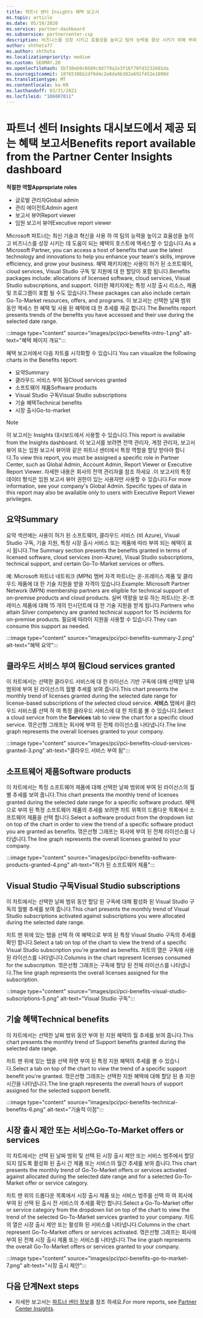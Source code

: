 ```yaml
---
title: 파트너 센터 Insights 혜택 보고서
ms.topic: article
ms.date: 05/19/2020
ms.service: partner-dashboard
ms.subservice: partnercenter-csp
description: 비즈니스를 성장 시키고 효율성을 높이고 팀의 능력을 향상 시키기 위해 부여 된 Microsoft 파트너 혜택의 유형을 확인 하세요.
author: shthota77
ms.author: shthota
ms.localizationpriority: medium
ms.custom: SEOMAY.20
ms.openlocfilehash: 5b730eb9c6689c9d779a2e3f16f70fd3232601da
ms.sourcegitcommit: 10765386b2df0d4c2e8da9b302a692f452e1090d
ms.translationtype: MT
ms.contentlocale: ko-KR
ms.lasthandoff: 03/31/2021
ms.locfileid: "106087011"
---
```

# <a name="benefits-report-available-from-the-partner-center-insights-dashboard"></a><span data-ttu-id="e3b18-103">파트너 센터 Insights 대시보드에서 제공 되는 혜택 보고서</span><span class="sxs-lookup"><span data-stu-id="e3b18-103">Benefits report available from the Partner Center Insights dashboard</span></span>

<span data-ttu-id="e3b18-104">**적절한 역할**</span><span class="sxs-lookup"><span data-stu-id="e3b18-104">**Appropriate roles**</span></span>

- <span data-ttu-id="e3b18-105">글로벌 관리자</span><span class="sxs-lookup"><span data-stu-id="e3b18-105">Global admin</span></span>
- <span data-ttu-id="e3b18-106">관리 에이전트</span><span class="sxs-lookup"><span data-stu-id="e3b18-106">Admin agent</span></span>
- <span data-ttu-id="e3b18-107">보고서 뷰어</span><span class="sxs-lookup"><span data-stu-id="e3b18-107">Report viewer</span></span>
- <span data-ttu-id="e3b18-108">임원 보고서 뷰어</span><span class="sxs-lookup"><span data-stu-id="e3b18-108">Executive report viewer</span></span>

<span data-ttu-id="e3b18-109">Microsoft 파트너는 최신 기술과 혁신을 사용 하 여 팀의 능력을 높이고 효율성을 높이고 비즈니스를 성장 시키는 데 도움이 되는 혜택의 호스트에 액세스할 수 있습니다.</span><span class="sxs-lookup"><span data-stu-id="e3b18-109">As a Microsoft Partner, you can access a host of benefits that use the latest technology and innovations to help you enhance your team's skills, improve efficiency, and grow your business.</span></span> <span data-ttu-id="e3b18-110">혜택 패키지에는 사용이 허가 된 소프트웨어, cloud services, Visual Studio 구독 및 지원에 대 한 할당이 포함 됩니다.</span><span class="sxs-lookup"><span data-stu-id="e3b18-110">Benefits packages include: allocations of licensed software, cloud services, Visual Studio subscriptions, and support.</span></span> <span data-ttu-id="e3b18-111">이러한 패키지에는 특정 시장 출시 리소스, 제품 및 프로그램이 포함 될 수도 있습니다.</span><span class="sxs-lookup"><span data-stu-id="e3b18-111">These packages can also include certain Go-To-Market resources, offers, and programs.</span></span> <span data-ttu-id="e3b18-112">이 보고서는 선택한 날짜 범위 동안 액세스 한 혜택 및 사용 된 혜택에 대 한 추세를 제공 합니다.</span><span class="sxs-lookup"><span data-stu-id="e3b18-112">The Benefits report presents trends of the benefits you have accessed and their use during the selected date range.</span></span>

:::image type="content" source="images/pci/pci-benefits-intro-1.png" alt-text="혜택 페이지 개요":::

<span data-ttu-id="e3b18-114">혜택 보고서에서 다음 차트를 시각화할 수 있습니다.</span><span class="sxs-lookup"><span data-stu-id="e3b18-114">You can visualize the following charts in the Benefits report:</span></span>

- <span data-ttu-id="e3b18-115">요약</span><span class="sxs-lookup"><span data-stu-id="e3b18-115">Summary</span></span>
- <span data-ttu-id="e3b18-116">클라우드 서비스 부여 됨</span><span class="sxs-lookup"><span data-stu-id="e3b18-116">Cloud services granted</span></span>
- <span data-ttu-id="e3b18-117">소프트웨어 제품</span><span class="sxs-lookup"><span data-stu-id="e3b18-117">Software products</span></span>
- <span data-ttu-id="e3b18-118">Visual Studio 구독</span><span class="sxs-lookup"><span data-stu-id="e3b18-118">Visual Studio subscriptions</span></span>
- <span data-ttu-id="e3b18-119">기술 혜택</span><span class="sxs-lookup"><span data-stu-id="e3b18-119">Technical benefits</span></span>
- <span data-ttu-id="e3b18-120">시장 출시</span><span class="sxs-lookup"><span data-stu-id="e3b18-120">Go-to-market</span></span>

 > [!NOTE]
 > <span data-ttu-id="e3b18-121">이 보고서는 Insights 대시보드에서 사용할 수 있습니다.</span><span class="sxs-lookup"><span data-stu-id="e3b18-121">This report is available from the Insights dashboard.</span></span> <span data-ttu-id="e3b18-122">이 보고서를 보려면 전역 관리자, 계정 관리자, 보고서 뷰어 또는 임원 보고서 뷰어와 같은 파트너 센터에서 특정 역할을 할당 받아야 합니다.</span><span class="sxs-lookup"><span data-stu-id="e3b18-122">To view this report, you must be assigned a specific role in Partner Center, such as Global Admin, Account Admin, Report Viewer or Executive Report Viewer.</span></span> <span data-ttu-id="e3b18-123">자세한 내용은 회사의 전역 관리자를 참조 하세요 .이 보고서의 특정 데이터 형식은 임원 보고서 뷰어 권한이 있는 사용자만 사용할 수 있습니다.</span><span class="sxs-lookup"><span data-stu-id="e3b18-123">For more information, see your company's Global Admin. Specific types of data in this report may also be available only to users with Executive Report Viewer privileges.</span></span>

## <a name="summary"></a><span data-ttu-id="e3b18-124">요약</span><span class="sxs-lookup"><span data-stu-id="e3b18-124">Summary</span></span>

<span data-ttu-id="e3b18-125">요약 섹션에는 사용이 허가 된 소프트웨어, 클라우드 서비스 (비 Azure), Visual Studio 구독, 기술 지원, 특정 시장 출시 서비스 또는 제품에 따라 부여 되는 혜택이 표시 됩니다.</span><span class="sxs-lookup"><span data-stu-id="e3b18-125">The Summary section presents the benefits granted in terms of licensed software, cloud services (non-Azure), Visual Studio subscriptions, technical support, and certain Go-To-Market services or offers.</span></span>

<span data-ttu-id="e3b18-126">예: Microsoft 파트너 네트워크 (MPN) 멤버 자격 파트너는 온-프레미스 제품 및 클라우드 제품에 대 한 기술 지원을 받을 자격이 있습니다.</span><span class="sxs-lookup"><span data-stu-id="e3b18-126">Example: Microsoft Partner Network (MPN) membership partners are eligible for technical support of on-premise products and cloud products.</span></span> <span data-ttu-id="e3b18-127">실버 역량을 보유 하는 파트너는 온-프레미스 제품에 대해 15 개의 인시던트에 대 한 기술 지원을 받게 됩니다.</span><span class="sxs-lookup"><span data-stu-id="e3b18-127">Partners who attain Silver competency are granted technical support for 15 incidents for on-premise products.</span></span> <span data-ttu-id="e3b18-128">필요에 따라이 지원을 사용할 수 있습니다.</span><span class="sxs-lookup"><span data-stu-id="e3b18-128">They can consume this support as needed.</span></span> 

:::image type="content" source="images/pci/pci-benefits-summary-2.png" alt-text="혜택 요약":::

## <a name="cloud-services-granted"></a><span data-ttu-id="e3b18-130">클라우드 서비스 부여 됨</span><span class="sxs-lookup"><span data-stu-id="e3b18-130">Cloud services granted</span></span>

<span data-ttu-id="e3b18-131">이 차트에서는 선택한 클라우드 서비스에 대 한 라이선스 기반 구독에 대해 선택한 날짜 범위에 부여 된 라이선스의 월별 추세를 보여 줍니다.</span><span class="sxs-lookup"><span data-stu-id="e3b18-131">This chart presents the monthly trend of licenses granted during the selected date range for license-based subscriptions of the selected cloud service.</span></span>
<span data-ttu-id="e3b18-132">**서비스** 탭에서 클라우드 서비스를 선택 하 여 특정 클라우드 서비스에 대 한 차트를 볼 수 있습니다.</span><span class="sxs-lookup"><span data-stu-id="e3b18-132">Select a cloud service from the **Services** tab to view the chart for a specific cloud service.</span></span> <span data-ttu-id="e3b18-133">꺾은선형 그래프는 회사에 부여 된 전체 라이선스를 나타냅니다.</span><span class="sxs-lookup"><span data-stu-id="e3b18-133">The line graph represents the overall licenses granted to your company.</span></span>

:::image type="content" source="images/pci/pci-benefits-cloud-services-granted-3.png" alt-text="클라우드 서비스 부여 됨":::

## <a name="software-products"></a><span data-ttu-id="e3b18-135">소프트웨어 제품</span><span class="sxs-lookup"><span data-stu-id="e3b18-135">Software products</span></span>

<span data-ttu-id="e3b18-136">이 차트에서는 특정 소프트웨어 제품에 대해 선택한 날짜 범위에 부여 된 라이선스의 월별 추세를 보여 줍니다.</span><span class="sxs-lookup"><span data-stu-id="e3b18-136">This chart presents the monthly trend of licenses granted during the selected date range for a specific software product.</span></span> <span data-ttu-id="e3b18-137">혜택으로 부여 된 특정 소프트웨어 제품의 추세를 보려면 차트 위쪽의 드롭다운 목록에서 소프트웨어 제품을 선택 합니다.</span><span class="sxs-lookup"><span data-stu-id="e3b18-137">Select a software product from the dropdown list on top of the chart in order to view the trend of a specific software product you are granted as benefits.</span></span> <span data-ttu-id="e3b18-138">꺾은선형 그래프는 회사에 부여 된 전체 라이선스를 나타냅니다.</span><span class="sxs-lookup"><span data-stu-id="e3b18-138">The line graph represents the overall licenses granted to your company.</span></span>

:::image type="content" source="images/pci/pci-benefits-software-products-granted-4.png" alt-text="허가 된 소프트웨어 제품":::

## <a name="visual-studio-subscriptions"></a><span data-ttu-id="e3b18-140">Visual Studio 구독</span><span class="sxs-lookup"><span data-stu-id="e3b18-140">Visual Studio subscriptions</span></span>

<span data-ttu-id="e3b18-141">이 차트에서는 선택한 날짜 범위 동안 할당 된 구독에 대해 활성화 된 Visual Studio 구독의 월별 추세를 보여 줍니다.</span><span class="sxs-lookup"><span data-stu-id="e3b18-141">This chart presents the monthly trend of Visual Studio subscriptions activated against subscriptions you were allocated during the selected date range.</span></span>

<span data-ttu-id="e3b18-142">차트 맨 위에 있는 탭을 선택 하 여 혜택으로 부여 된 특정 Visual Studio 구독의 추세를 확인 합니다.</span><span class="sxs-lookup"><span data-stu-id="e3b18-142">Select a tab on top of the chart to view the trend of a specific Visual Studio subscription you're granted as benefits.</span></span> <span data-ttu-id="e3b18-143">차트의 열은 구독에 사용 된 라이선스를 나타냅니다.</span><span class="sxs-lookup"><span data-stu-id="e3b18-143">Columns in the chart represent licenses consumed for the subscription.</span></span> <span data-ttu-id="e3b18-144">꺾은선형 그래프는 구독에 할당 된 전체 라이선스를 나타냅니다.</span><span class="sxs-lookup"><span data-stu-id="e3b18-144">The line graph represents the overall licenses assigned for the subscription.</span></span>

:::image type="content" source="images/pci/pci-benefits-visual-studio-subscriptions-5.png" alt-text="Visual Studio 구독":::

## <a name="technical-benefits"></a><span data-ttu-id="e3b18-146">기술 혜택</span><span class="sxs-lookup"><span data-stu-id="e3b18-146">Technical benefits</span></span>

<span data-ttu-id="e3b18-147">이 차트에서는 선택한 날짜 범위 동안 부여 된 지원 혜택의 월 추세를 보여 줍니다.</span><span class="sxs-lookup"><span data-stu-id="e3b18-147">This chart presents the monthly trend of Support benefits granted during the selected date range.</span></span>

<span data-ttu-id="e3b18-148">차트 맨 위에 있는 탭을 선택 하면 부여 된 특정 지원 혜택의 추세를 볼 수 있습니다.</span><span class="sxs-lookup"><span data-stu-id="e3b18-148">Select a tab on top of the chart to view the trend of a specific support benefit you're granted.</span></span> <span data-ttu-id="e3b18-149">꺾은선형 그래프는 선택한 지원 혜택에 대해 할당 된 총 지원 시간을 나타냅니다.</span><span class="sxs-lookup"><span data-stu-id="e3b18-149">The line graph represents the overall hours of support assigned for the selected support benefit.</span></span>

:::image type="content" source="images/pci/pci-benefits-technical-benefits-6.png" alt-text="기술적 이점":::

## <a name="go-to-market-offers-or-services"></a><span data-ttu-id="e3b18-151">시장 출시 제안 또는 서비스</span><span class="sxs-lookup"><span data-stu-id="e3b18-151">Go-To-Market offers or services</span></span>

<span data-ttu-id="e3b18-152">이 차트에서는 선택 된 날짜 범위 및 선택 된 시장 출시 제안 또는 서비스 범주에서 할당 되지 않도록 활성화 된 출시 간 제품 또는 서비스의 월간 추세를 보여 줍니다.</span><span class="sxs-lookup"><span data-stu-id="e3b18-152">This chart presents the monthly trend of Go-To-Market offers or services activated against allocated during the selected date range and for a selected Go-To-Market offer or service category.</span></span>

<span data-ttu-id="e3b18-153">차트 맨 위의 드롭다운 목록에서 시장 출시 제품 또는 서비스 범주를 선택 하 여 회사에 부여 된 선택 된 출시 전 서비스의 추세를 확인 합니다.</span><span class="sxs-lookup"><span data-stu-id="e3b18-153">Select a Go-To-Market offer or service category from the dropdown list on top of the chart to view the trend of the selected Go-To-Market services granted to your company.</span></span> <span data-ttu-id="e3b18-154">차트의 열은 시장 출시 제안 또는 활성화 된 서비스를 나타냅니다.</span><span class="sxs-lookup"><span data-stu-id="e3b18-154">Columns in the chart represent Go-To-Market offers or services activated.</span></span> <span data-ttu-id="e3b18-155">꺾은선형 그래프는 회사에 부여 된 전체 시장 출시 제품 또는 서비스를 나타냅니다.</span><span class="sxs-lookup"><span data-stu-id="e3b18-155">The line graph represents the overall Go-To-Market offers or services granted to your company.</span></span>

:::image type="content" source="images/pci/pci-benefits-go-to-market-7.png" alt-text="시장 출시 제안":::

## <a name="next-steps"></a><span data-ttu-id="e3b18-157">다음 단계</span><span class="sxs-lookup"><span data-stu-id="e3b18-157">Next steps</span></span>

- <span data-ttu-id="e3b18-158">자세한 보고서는 [파트너 센터 정보](partner-center-insights.md)를 참조 하세요.</span><span class="sxs-lookup"><span data-stu-id="e3b18-158">For more reports, see [Partner Center Insights](partner-center-insights.md).</span></span>
